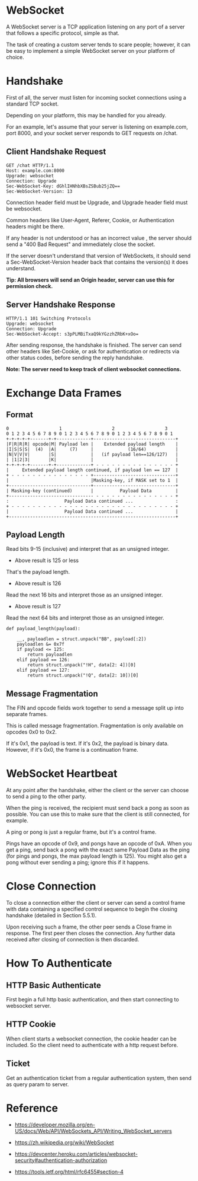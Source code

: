 
WebSocket
=========

A WebSocket server is a TCP application listening on any port of a server that follows a specific protocol, simple as that.

The task of creating a custom server tends to scare people; however, it can be easy to implement a simple WebSocket server on your platform of choice.


Handshake
=========

First of all, the server must listen for incoming socket connections using a standard TCP socket.

Depending on your platform, this may be handled for you already.

For an example, let's assume that your server is listening on example.com, port 8000, and your socket server responds to GET requests on /chat.


Client Handshake Request
------------------------

```
GET /chat HTTP/1.1
Host: example.com:8000
Upgrade: websocket
Connection: Upgrade
Sec-WebSocket-Key: dGhlIHNhbXBsZSBub25jZQ==
Sec-WebSocket-Version: 13
```

Connection header field must be Upgrade, and Upgrade header field must be websocket.

Common headers like User-Agent, Referer, Cookie, or Authentication headers might be there.

If any header is not understood or has an incorrect value , the server should send a "400 Bad Request" and immediately close the socket.

If the server doesn't understand that version of WebSockets, it should send a Sec-WebSocket-Version header back that contains the version(s) it does understand.

**Tip: All browsers will send an Origin header, server can use this for permission check.**


Server Handshake Response
-------------------------

```
HTTP/1.1 101 Switching Protocols
Upgrade: websocket
Connection: Upgrade
Sec-WebSocket-Accept: s3pPLMBiTxaQ9kYGzzhZRbK+xOo=
```

After sending response, the handshake is finished. The server can send other headers like Set-Cookie, or ask for authentication or redirects via other status codes, before sending the reply handshake.


**Note: The server need to keep track of client websocket connections.**


Exchange Data Frames
====================

Format
------

```
0                   1                   2                   3
0 1 2 3 4 5 6 7 8 9 0 1 2 3 4 5 6 7 8 9 0 1 2 3 4 5 6 7 8 9 0 1
+-+-+-+-+-------+-+-------------+-------------------------------+
|F|R|R|R| opcode|M| Payload len |    Extended payload length    |
|I|S|S|S|  (4)  |A|     (7)     |             (16/64)           |
|N|V|V|V|       |S|             |   (if payload len==126/127)   |
| |1|2|3|       |K|             |                               |
+-+-+-+-+-------+-+-------------+ - - - - - - - - - - - - - - - +
|     Extended payload length continued, if payload len == 127  |
+ - - - - - - - - - - - - - - - +-------------------------------+
|                               |Masking-key, if MASK set to 1  |
+-------------------------------+-------------------------------+
| Masking-key (continued)       |          Payload Data         |
+-------------------------------- - - - - - - - - - - - - - - - +
:                     Payload Data continued ...                :
+ - - - - - - - - - - - - - - - - - - - - - - - - - - - - - - - +
|                     Payload Data continued ...                |
+---------------------------------------------------------------+
```

Payload Length
--------------

Read bits 9-15 (inclusive) and interpret that as an unsigned integer.

  * Above result is 125 or less

That's the payload length.


  * Above result is 126

Read the next 16 bits and interpret those as an unsigned integer. 


  * Above result is 127

Read the next 64 bits and interpret those as an unsigned integer.

```
def payload_length(payload):

	__, payloadlen = struct.unpack("BB", payload[:2])
	payloadlen &= 0x7f
	if payload <= 125:
		return payloadlen
	elif payload == 126:
		return struct.unpack("!H", data[2: 4])[0]
	elif payload == 127:
		return struct.unpack("!Q", data[2: 10])[0]
```

Message Fragmentation
---------------------

The FIN and opcode fields work together to send a message split up into separate frames.

This is called message fragmentation. Fragmentation is only available on opcodes 0x0 to 0x2.

If it's 0x1, the payload is text. If it's 0x2, the payload is binary data. However, if it's 0x0, the frame is a continuation frame. 


WebSocket Heartbeat
===================


At any point after the handshake, either the client or the server can choose to send a ping to the other party.

When the ping is received, the recipient must send back a pong as soon as possible. You can use this to make sure that the client is still connected, for example.

A ping or pong is just a regular frame, but it's a control frame.

Pings have an opcode of 0x9, and pongs have an opcode of 0xA. When you get a ping, send back a pong with the exact same Payload Data as the ping (for pings and pongs, the max payload length is 125). You might also get a pong without ever sending a ping; ignore this if it happens.


Close Connection
================

To close a connection either the client or server can send a control frame with data containing a specified control sequence to begin the closing handshake (detailed in Section 5.5.1).

Upon receiving such a frame, the other peer sends a Close frame in response. The first peer then closes the connection. Any further data received after closing of connection is then discarded. 


How To Authenticate
===================

HTTP Basic Authenticate
-----------------------

First begin a full http basic authentication, and then start connecting to websocket server.


HTTP Cookie
------------

When client starts a websocket connection, the cookie header can be included. So the client need to authenticate with a http request before.


Ticket
--------

Get an authentication ticket from a regular authentication system, then send as query param to server.


Reference
=========

  * <https://developer.mozilla.org/en-US/docs/Web/API/WebSockets_API/Writing_WebSocket_servers>

  * <https://zh.wikipedia.org/wiki/WebSocket>

  * <https://devcenter.heroku.com/articles/websocket-security#authentication-authorization>

  * <https://tools.ietf.org/html/rfc6455#section-4>
